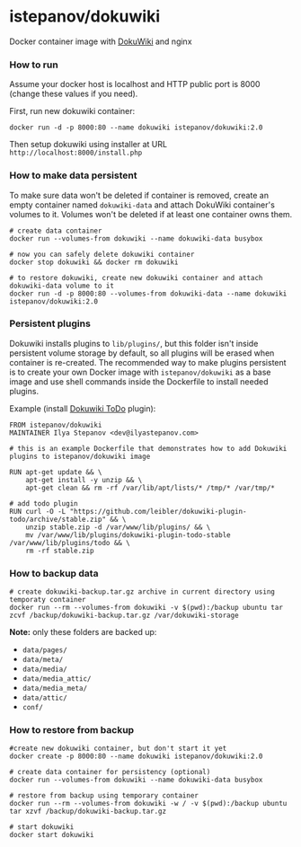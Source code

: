 istepanov/dokuwiki
==================

Docker container image with [DokuWiki](https://www.dokuwiki.org/dokuwiki) and nginx

### How to run

Assume your docker host is localhost and HTTP public port is 8000 (change these values if you need).

First, run new dokuwiki container:

    docker run -d -p 8000:80 --name dokuwiki istepanov/dokuwiki:2.0

Then setup dokuwiki using installer at URL `http://localhost:8000/install.php`

### How to make data persistent

To make sure data won't be deleted if container is removed, create an empty container named `dokuwiki-data` and attach DokuWiki container's volumes to it. Volumes won't be deleted if at least one container owns them.

    # create data container
    docker run --volumes-from dokuwiki --name dokuwiki-data busybox

    # now you can safely delete dokuwiki container
    docker stop dokuwiki && docker rm dokuwiki

    # to restore dokuwiki, create new dokuwiki container and attach dokuwiki-data volume to it
    docker run -d -p 8000:80 --volumes-from dokuwiki-data --name dokuwiki istepanov/dokuwiki:2.0

### Persistent plugins

Dokuwiki installs plugins to `lib/plugins/`, but this folder isn't inside persistent volume storage by default, so all plugins will be erased when container is re-created.  The recommended way to make plugins persistent is to create your own Docker image with `istepanov/dokuwiki` as a base image and use shell commands inside the Dockerfile to install needed plugins.

Example (install [Dokuwiki ToDo](https://www.dokuwiki.org/plugin:todo) plugin):

    FROM istepanov/dokuwiki
    MAINTAINER Ilya Stepanov <dev@ilyastepanov.com>

    # this is an example Dockerfile that demonstrates how to add Dokuwiki plugins to istepanov/dokuwiki image

    RUN apt-get update && \
        apt-get install -y unzip && \
        apt-get clean && rm -rf /var/lib/apt/lists/* /tmp/* /var/tmp/*

    # add todo plugin
    RUN curl -O -L "https://github.com/leibler/dokuwiki-plugin-todo/archive/stable.zip" && \
        unzip stable.zip -d /var/www/lib/plugins/ && \
        mv /var/www/lib/plugins/dokuwiki-plugin-todo-stable /var/www/lib/plugins/todo && \
        rm -rf stable.zip

### How to backup data

    # create dokuwiki-backup.tar.gz archive in current directory using temporaty container
    docker run --rm --volumes-from dokuwiki -v $(pwd):/backup ubuntu tar zcvf /backup/dokuwiki-backup.tar.gz /var/dokuwiki-storage

**Note:** only these folders are backed up:

* `data/pages/`
* `data/meta/`
* `data/media/`
* `data/media_attic/`
* `data/media_meta/`
* `data/attic/`
* `conf/`

### How to restore from backup

    #create new dokuwiki container, but don't start it yet
    docker create -p 8000:80 --name dokuwiki istepanov/dokuwiki:2.0

    # create data container for persistency (optional)
    docker run --volumes-from dokuwiki --name dokuwiki-data busybox

    # restore from backup using temporary container
    docker run --rm --volumes-from dokuwiki -w / -v $(pwd):/backup ubuntu tar xzvf /backup/dokuwiki-backup.tar.gz

    # start dokuwiki
    docker start dokuwiki
